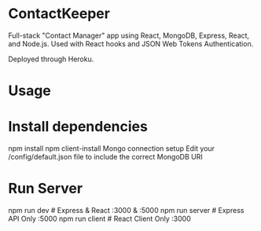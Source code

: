 # ContactKeeper

Full-stack "Contact Manager" app using React, MongoDB, Express, React, and Node.js. Used with React hooks and JSON  Web Tokens Authentication.

Deployed through Heroku.



# Usage

# Install dependencies

npm install
npm client-install
Mongo connection setup
Edit your /config/default.json file to include the correct MongoDB URI

# Run Server

npm run dev     # Express & React :3000 & :5000
npm run server  # Express API Only :5000
npm run client  # React Client Only :3000
